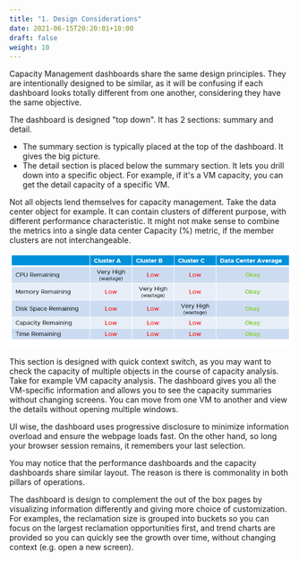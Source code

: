 ```yaml
---
title: "1. Design Considerations"
date: 2021-06-15T20:20:01+10:00
draft: false
weight: 10
---
```


Capacity Management dashboards share the same design principles. They are intentionally designed to be similar, as it will be confusing if each dashboard looks totally different from one another, considering they have the same objective.

The dashboard is designed "top down". It has 2 sections: summary and detail.

- The summary section is typically placed at the top of the dashboard. It gives the big picture.
- The detail section is placed below the summary section. It lets you drill down into a specific object. For example, if it's a VM capacity, you can get the detail capacity of a specific VM.

Not all objects lend themselves for capacity management. Take the data center object for example. It can contain clusters of different purpose, with different performance characteristic. It might not make sense to combine the metrics into a single data center Capacity (%) metric, if the member clusters are not interchangeable.

![Cluster and DC capacity](3.3.1-fig-1.png)

This section is designed with quick context switch, as you may want to check the capacity of multiple objects in the course of capacity analysis. Take for example VM capacity analysis. The dashboard gives you all the VM-specific information and allows you to see the capacity summaries without changing screens. You can move from one VM to another and view the details without opening multiple windows.

UI wise, the dashboard uses progressive disclosure to minimize information overload and ensure the webpage loads fast. On the other hand, so long your browser session remains, it remembers your last selection.

You may notice that the performance dashboards and the capacity dashboards share similar layout. The reason is there is commonality in both pillars of operations.

The dashboard is design to complement the out of the box pages by visualizing information differently and giving more choice of customization. For examples, the reclamation size is grouped into buckets so you can focus on the largest reclamation opportunities first, and trend charts are provided so you can quickly see the growth over time, without changing context (e.g. open a new screen).